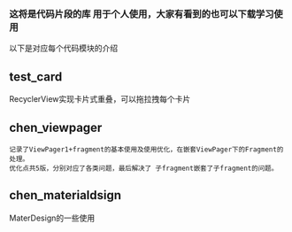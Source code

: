 ### 这将是代码片段的库 用于个人使用，大家有看到的也可以下载学习使用

以下是对应每个代码模块的介绍

## test_card

  RecyclerView实现卡片式重叠，可以拖拉拽每个卡片


## chen_viewpager

	记录了ViewPager1+fragment的基本使用及使用优化，在嵌套ViewPager下的Fragment的处理。
	优化点共5版，分别对应了各类问题，最后解决了 子fragment嵌套了子fragment的问题。



## chen_materialdsign

MaterDesign的一些使用